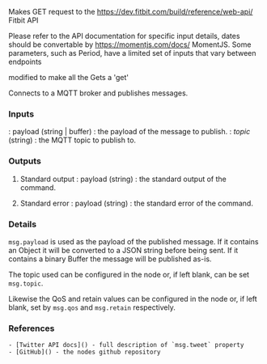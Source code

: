 Makes GET request to the https://dev.fitbit.com/build/reference/web-api/ Fitbit API

Please refer to the API documentation for specific input details, dates should be convertable by https://momentjs.com/docs/ MomentJS.
Some parameters, such as Period, have a limited set of inputs that vary between endpoints

modified to make all the Gets a 'get'

Connects to a MQTT broker and publishes messages.

### Inputs

: payload (string | buffer) :  the payload of the message to publish.
: *topic* (string)          :  the MQTT topic to publish to.

### Outputs

1. Standard output
: payload (string) : the standard output of the command.

2. Standard error
: payload (string) : the standard error of the command.

### Details

`msg.payload` is used as the payload of the published message.
If it contains an Object it will be converted to a JSON string before being sent.
If it contains a binary Buffer the message will be published as-is.

The topic used can be configured in the node or, if left blank, can be set
`msg.topic`.

Likewise the QoS and retain values can be configured in the node or, if left
blank, set by `msg.qos` and `msg.retain` respectively.

### References

    - [Twitter API docs]() - full description of `msg.tweet` property
    - [GitHub]() - the nodes github repository
